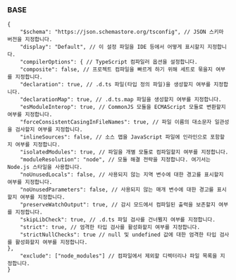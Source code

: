 ### BASE

    {
        "$schema": "https://json.schemastore.org/tsconfig", // JSON 스키마 버전을 지정합니다.
        "display": "Default", // 이 설정 파일을 IDE 등에서 어떻게 표시할지 지정합니다.
        "compilerOptions": { // TypeScript 컴파일러 옵션을 설정합니다.
        "composite": false, // 프로젝트 컴파일을 빠르게 하기 위해 세트로 묶을지 여부를 지정합니다.
        "declaration": true, // .d.ts 파일(타입 정의 파일)을 생성할지 여부를 지정합니다.
        "declarationMap": true, // .d.ts.map 파일을 생성할지 여부를 지정합니다.
        "esModuleInterop": true, // CommonJS 모듈을 ECMAScript 모듈로 변환할지 여부를 지정합니다.
        "forceConsistentCasingInFileNames": true, // 파일 이름의 대소문자 일관성을 검사할지 여부를 지정합니다.
        "inlineSources": false, // 소스 맵을 JavaScript 파일에 인라인으로 포함할지 여부를 지정합니다.
        "isolatedModules": true, // 파일을 개별 모듈로 컴파일할지 여부를 지정합니다.
        "moduleResolution": "node", // 모듈 해결 전략을 지정합니다. 여기서는 Node.js 스타일을 사용합니다.
        "noUnusedLocals": false, // 사용되지 않는 지역 변수에 대한 경고를 표시할지 여부를 지정합니다.
        "noUnusedParameters": false, // 사용되지 않는 매개 변수에 대한 경고를 표시할지 여부를 지정합니다.
        "preserveWatchOutput": true, // 감시 모드에서 컴파일된 출력을 보존할지 여부를 지정합니다.
        "skipLibCheck": true, // .d.ts 파일 검사를 건너뛸지 여부를 지정합니다.
        "strict": true, // 엄격한 타입 검사를 활성화할지 여부를 지정합니다.
        "strictNullChecks": true // null 및 undefined 값에 대한 엄격한 타입 검사를 활성화할지 여부를 지정합니다.
    },
        "exclude": ["node_modules"] // 컴파일에서 제외할 디렉터리나 파일 목록을 지정합니다.
    }
